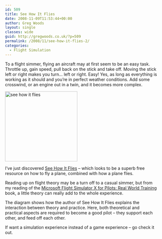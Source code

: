 ```yaml
---
id: 509
title: See How It Flies
date: 2008-11-09T11:53:44+00:00
author: Greg Woods
layout: single
classes: wide
guid: http://gregwoods.co.uk/?p=509
permalink: /2008/11/see-how-it-flies-2/
categories:
  - Flight Simulation
---
```

To a flight simmer, flying an aircraft may at first seem to be an easy task. Throttle up, gain speed, pull back on the stick and take off. Moving the stick left or right makes you turn… left or right. Easy! Yes, as long as everything is working as it should and you’re in perfect weather conditions. Add some crosswind, or an engine out in a twin, and it becomes more complex.

<img src="http://gregwoods.co.uk/wp-content/uploads/2015/04/see-how-it-flies.jpg" alt="see how it flies" width="239" height="231" class="alignleft size-full wp-image-510" /> 

I’ve just discovered <a href="http://www.av8n.com/how/" target="_blank">See How It Flies</a> – which looks to be a superb free resource on how to fly a plane, combined with how a plane flies.

Reading up on flight theory may be a turn off to a casual simmer, but from my reading of the [Microsoft Flight Simulator X for Pilots: Real World Training](http://www.amazon.co.uk/gp/product/0764588222/ref=as_li_tl?ie=UTF8&camp=1634&creative=19450&creativeASIN=0764588222&linkCode=as2&tag=thscagrtoyo-21&linkId=5FLN5SF3PLVIW6UK)<img src="http://ir-uk.amazon-adsystem.com/e/ir?t=thscagrtoyo-21&#038;l=as2&#038;o=2&#038;a=0764588222" width="1" height="1" border="0" alt="" style="border:none !important; margin:0px !important;" />  
book, a little theory can really add to the whole experience.

The diagram shows how the author of See How It Flies explains the interaction between theory and practice. Here, both theoretical and practical aspects are required to become a good pilot – they support each other, and feed off each other.

If want a simulation experience instead of a game experience – go check it out.